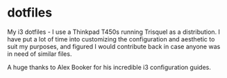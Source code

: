 # dotfiles
My i3 dotfiles - I use a Thinkpad T450s running Trisquel as a distribution. I have put a lot of time into customizing the configuration and aesthetic to suit my purposes, and figured I would contribute back in case anyone was in need of similar files.

A huge thanks to Alex Booker for his incredible i3 configuration guides.
